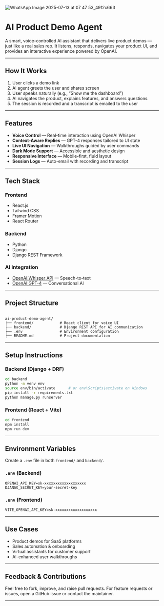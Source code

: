 ![WhatsApp Image 2025-07-13 at 07 47 53_49f2c663](https://github.com/user-attachments/assets/194e7673-e586-4b2b-a120-32d8a804d202)


# AI Product Demo Agent

A smart, voice-controlled AI assistant that delivers live product demos — just like a real sales rep. It listens, responds, navigates your product UI, and provides an interactive experience powered by OpenAI.

---

## How It Works

1. User clicks a demo link  
2. AI agent greets the user and shares screen  
3. User speaks naturally (e.g., “Show me the dashboard”)  
4. AI navigates the product, explains features, and answers questions  
5. The session is recorded and a transcript is emailed to the user  

---

## Features

-  **Voice Control** — Real-time interaction using OpenAI Whisper  
-  **Context-Aware Replies** — GPT-4 responses tailored to UI state  
-  **Live UI Navigation** — Walkthroughs guided by user commands  
-  **Dark Mode Support** — Accessible and aesthetic design  
-  **Responsive Interface** — Mobile-first, fluid layout  
-  **Session Logs** — Auto-email with recording and transcript  

---

##  Tech Stack

###  Frontend
- React.js  
- Tailwind CSS  
- Framer Motion  
- React Router  

###  Backend
- Python  
- Django  
- Django REST Framework  

###  AI Integration
- [OpenAI Whisper API](https://openai.com/research/whisper) — Speech-to-text  
- [OpenAI GPT-4](https://openai.com/gpt-4) — Conversational AI  

---

##  Project Structure

```

ai-product-demo-agent/
├── frontend/            # React client for voice UI
├── backend/             # Django REST API for AI communication
├── .env                 # Environment configuration
├── README.md            # Project documentation

````

---

##  Setup Instructions

### Backend (Django + DRF)

```bash
cd backend
python -m venv env
source env/bin/activate      # or env\Scripts\activate on Windows
pip install -r requirements.txt
python manage.py runserver
````

### Frontend (React + Vite)

```bash
cd frontend
npm install
npm run dev
```

---

##  Environment Variables

Create a `.env` file in both `frontend/` and `backend/`.

### `.env` (Backend)

```
OPENAI_API_KEY=sk-xxxxxxxxxxxxxxxxxxx
DJANGO_SECRET_KEY=your-secret-key
```

### `.env` (Frontend)

```
VITE_OPENAI_API_KEY=sk-xxxxxxxxxxxxxxxxxxx
```

---

##  Use Cases

* Product demos for SaaS platforms
* Sales automation & onboarding
* Virtual assistants for customer support
* AI-enhanced user walkthroughs

---

##  Feedback & Contributions

Feel free to fork, improve, and raise pull requests. For feature requests or issues, open a GitHub issue or contact the maintainer.

---



